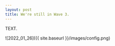 ```yaml
---
layout: post
title: We're still in Wave 3.
---
```


TEXT.

![2022_01_26]({{ site.baseurl }}/images/config.png)
